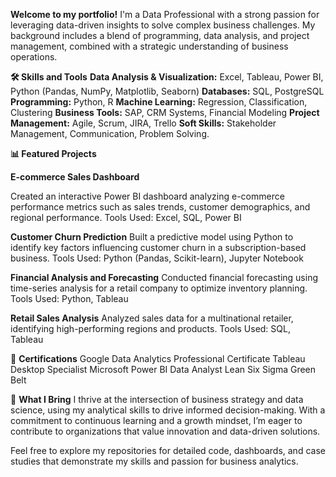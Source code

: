 **Welcome to my portfolio!** I'm a Data Professional 
with a strong passion for leveraging data-driven 
insights to solve complex business challenges. 
My background includes a blend of programming, data analysis, 
and project management, combined with a strategic
understanding of business operations.


**🛠 Skills and Tools**
**Data Analysis & Visualization:** Excel, Tableau, Power BI,
Python (Pandas, NumPy, Matplotlib, Seaborn)
**Databases:** SQL, PostgreSQL
**Programming:** Python, R
**Machine Learning:** Regression, Classification, Clustering
**Business Tools:** SAP, CRM Systems, Financial Modeling
**Project Management:** Agile, Scrum, JIRA, Trello
**Soft Skills:** Stakeholder Management, Communication, Problem Solving.


**📊 Featured Projects**

**E-commerce Sales Dashboard**

Created an interactive Power BI dashboard analyzing e-commerce 
performance metrics such as sales trends, customer demographics, 
and regional performance.
Tools Used: Excel, SQL, Power BI

**Customer Churn Prediction**
Built a predictive model using Python to identify key factors influencing
customer churn in a subscription-based business.
Tools Used: Python (Pandas, Scikit-learn), Jupyter Notebook

**Financial Analysis and Forecasting**
Conducted financial forecasting using time-series
analysis for a retail company to optimize inventory planning.
Tools Used: Python, Tableau

**Retail Sales Analysis**
Analyzed sales data for a multinational retailer, 
identifying high-performing regions and products.
Tools Used: SQL, Tableau

🎯 **Certifications**
Google Data Analytics Professional Certificate
Tableau Desktop Specialist
Microsoft Power BI Data Analyst
Lean Six Sigma Green Belt

🌟 **What I Bring**
I thrive at the intersection of business strategy and data science,
using my analytical skills to drive informed decision-making. 
With a commitment to continuous learning and a growth mindset, 
I’m eager to contribute to organizations that value innovation and data-driven solutions.

Feel free to explore my repositories for detailed code, dashboards, and case studies that demonstrate my skills and passion for business analytics.

